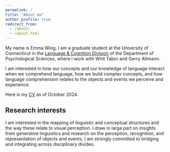 ```yaml
---
permalink: /
title: "About me"
author_profile: true
redirect_from: 
  - /about/
  - /about.html
---
```



My name is Emma Wing. I am a graduate student at the University of Connecticut in the [Language & Cognition Division](https://psychology.uconn.edu/phd/language-and-cognition/) of the Department of Psychological Sciences, where I work with Whit Tabor and Gerry Altmann.

I am interested in how our concepts and our knowledge of language interact when we comprehend language, how we build complex concepts, and how language comprehension relates to the objects and events we perceive and experience. 

Here is my [CV]() as of October 2024. 

Research interests
------
I am interested in the mapping of linguistic and conceptual structures and the way these relate to visual perception. I draw in large part on insights from generative linguistics and research on the perception, recognition, and representation of objects and events. I am strongly committed to bridging and integrating across disciplinary divides.


